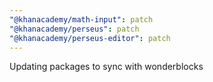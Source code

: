 ```yaml
---
"@khanacademy/math-input": patch
"@khanacademy/perseus": patch
"@khanacademy/perseus-editor": patch
---
```


Updating packages to sync with wonderblocks

